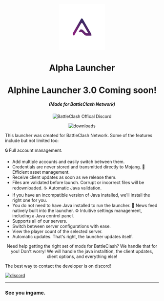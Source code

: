 <p align="center"><img src="./app/assets/images/SealCircle.png" width="150px" height="150px" alt="Alpha Launcher"></p>

<h1 align="center">Alpha Launcher</h1>
<h1 align="center">Alphine Launcher 3.0 Coming soon!</h1>

<em><h5 align="center">(Made for BattleClash Network)</h5></em>
<p align="center"><img src="https://cdn.discordapp.com/attachments/691323362172993608/701279616282918923/BC.png" alt="BattleClash Offical Discord"></p>

<p align="center"><img src="https://img.shields.io/github/downloads/AlphineGhost/AlphaLauncher/total.svg?style=for-the-badge" alt="downloads"></p>

This launcher was created for BattleClash Network.
Some of the features include but not limited too:

🔒 Full account management.
   - Add multiple accounts and easily switch between them.
   - Credentials are never stored and transmitted directly to Mojang.
📂 Efficient asset management.
   - Receive client updates as soon as we release them.
   - Files are validated before launch. Corrupt or incorrect files will be redownloaded.
☕ Automatic Java validation.
   - If you have an incompatible version of Java installed, we'll install the right one for you.
   - You do not need to have Java installed to run the launcher.
📰 News feed natively built into the launcher.
⚙️ Intuitive settings management, including a Java control panel.
   - Supports all of our servers.
   - Switch between server configurations with ease.
- View the player count of the selected server.
- Automatic updates. That's right, the launcher updates itself.



<p align="center">Need help getting the right set of mods for BattleClash? We handle that for you! Don't worry! We will handle the java installtion, the client updates, client options, and everything else!</p>

The best way to contact the developer is on discord!


[![discord](https://discordapp.com/api/guilds/698678804414988338/embed.png?style=banner3)][discord]

---

### See you ingame.


[nodejs]: https://nodejs.org/en/ 'Node.js'
[vscode]: https://code.visualstudio.com/ 'Visual Studio Code'
[mainprocess]: https://electronjs.org/docs/tutorial/application-architecture#main-and-renderer-processes 'Main Process'
[rendererprocess]: https://electronjs.org/docs/tutorial/application-architecture#main-and-renderer-processes 'Renderer Process'
[chromedebugger]: https://marketplace.visualstudio.com/items?itemName=msjsdiag.debugger-for-chrome 'Debugger for Chrome'
[discord]: https://discord.gg/HCv3bfd 'Discord'
